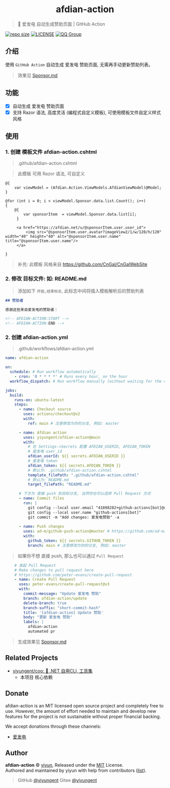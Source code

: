 <h1 align="center">afdian-action</h1>

> 🔧 爱发电 自动生成赞助页面 | GitHub Action

[![repo size](https://img.shields.io/github/repo-size/yiyungent/afdian-action.svg?style=flat)]()
[![LICENSE](https://img.shields.io/github/license/yiyungent/afdian-action.svg?style=flat)](https://github.com/yiyungent/afdian-action/blob/main/LICENSE)
[![QQ Group](https://img.shields.io/badge/QQ%20Group-894031109-deepgreen)](https://jq.qq.com/?_wv=1027&k=q5R82fYN)


## 介绍

使用 `GitHub Action` 自动生成 爱发电 赞助页面, 无需再手动更新赞助列表。

> 效果见 [Sponsor.md](https://github.com/yiyungent/afdian-action/blob/main/Sponsor.md)

## 功能

- [x] 自动生成 爱发电 赞助页面
- [x] 支持 Razor 语法, 高度灵活 (编程式自定义模板), 可使用模板文件自定义样式风格

## 使用

### 1. 创建 模板文件 afdian-action.cshtml

> .github/afdian-action.cshtml

> 此模板 可用 Razor 语法, 可自定义

```cshtml
@{
    var viewModel = (Afdian.Action.ViewModels.AfdianViewModel)@Model;
}

@for (int i = 0; i < viewModel.Sponsor.data.list.Count(); i++)
{
    @{ 
        var sponsorItem  = viewModel.Sponsor.data.list[i];
     }

     <a href="https://afdian.net/u/@sponsorItem.user.user_id">
         <img src="@sponsorItem.user.avatar?imageView2/1/w/120/h/120" width="40" height="40" alt="@sponsorItem.user.name" title="@sponsorItem.user.name"/>
     </a>

}
```

> 补充: 此模板 风格来自 <https://github.com/CnGal/CnGalWebSite>

### 2. 修改 目标文件: 如: README.md

> 添加如下 `开始,结束标志`, 此标志中间将插入模板解析后的赞助列表

```markdown
## 赞助者

感谢这些来自爱发电的赞助者：

<!-- AFDIAN-ACTION:START -->
<!-- AFDIAN-ACTION:END -->
```

### 2. 创建 afdian-action.yml

> .github/workflows/afdian-action.yml

```yml
name: afdian-action

on:
  schedule: # Run workflow automatically
    - cron: '0 * * * *' # Runs every hour, on the hour
  workflow_dispatch: # Run workflow manually (without waiting for the cron to be called), through the Github Actions Workflow page directly

jobs:
  build:
    runs-on: ubuntu-latest
    steps:
      - name: Checkout source
        uses: actions/checkout@v2
        with:
          ref: main # 注意修改为你的分支, 例如: master

      - name: Afdian action
        uses: yiyungent/afdian-action@main
        with:
          # 在 Settings->Secrets 配置 AFDIAN_USERID, AFDIAN_TOKEN
          # 爱发电 user_id
          afdian_userId: ${{ secrets.AFDIAN_USERID }}
          # 爱发电 token
          afdian_token: ${{ secrets.AFDIAN_TOKEN }}
          # 默认为: .github/afdian-action.cshtml
          template_filePath: ".github/afdian-action.cshtml"
          # 默认为: README.md
          target_filePath: "README.md"

      # 下方为 直接 push 到目标分支, 当然你也可以选择 Pull Request 方式
      - name: Commit files
        run: |
          git config --local user.email "41898282+github-actions[bot]@users.noreply.github.com"
          git config --local user.name "github-actions[bot]"
          git commit -m "Add changes: 爱发电赞助" -a
      
      - name: Push changes
        uses: ad-m/github-push-action@master # https://github.com/ad-m/github-push-action
        with:
          github_token: ${{ secrets.GITHUB_TOKEN }}
          branch: main # 注意修改为你的分支, 例如: master

```

> 如果你不想 直接 push, 那么也可以通过 `Pull Request`

```yml
    # 发起 Pull Request
    # Make changes to pull request here
    # https://github.com/peter-evans/create-pull-request
    - name: Create Pull Request
      uses: peter-evans/create-pull-request@v3
      with:
        commit-message: "Update 爱发电 赞助"
        branch: afdian-action/update
        delete-branch: true
        branch-suffix: "short-commit-hash"
        title: '[afdian-action] Update 赞助'
        body: "更新 爱发电 赞助"
        labels: |
          afdian-action
          automated pr
```

> 生成效果见 [Sponsor.md](https://github.com/yiyungent/afdian-action/blob/main/Sponsor.md)

## Related Projects

- [yiyungent/coo: 🧰 .NET 自用CLI, 工具集](https://github.com/yiyungent/coo)    
  - 本项目 核心依赖


## Donate

afdian-action is an MIT licensed open source project and completely free to use. However, the amount of effort needed to maintain and develop new features for the project is not sustainable without proper financial backing.

We accept donations through these channels:
- <a href="https://afdian.net/@yiyun" target="_blank">爱发电</a>

## Author

**afdian-action** © [yiyun](https://github.com/yiyungent), Released under the [MIT](./LICENSE) License.<br>
Authored and maintained by yiyun with help from contributors ([list](https://github.com/yiyungent/afdian-action/contributors)).

> GitHub [@yiyungent](https://github.com/yiyungent) Gitee [@yiyungent](https://gitee.com/yiyungent)


